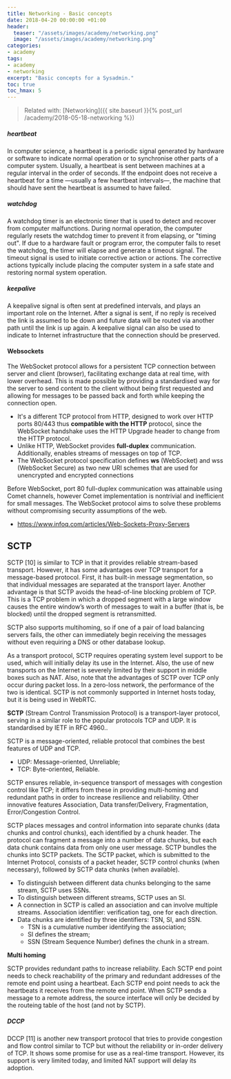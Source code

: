 ```yaml
---
title: Networking - Basic concepts
date: 2018-04-20 00:00:00 +01:00
header:
  teaser: "/assets/images/academy/networking.png"
  image: "/assets/images/academy/networking.png"
categories:
- academy
tags:
- academy
- networking
excerpt: "Basic concepts for a Sysadmin."
toc: true
toc_hmax: 5
---
```


> Related with: [Networking]({{ site.baseurl }}{% post_url /academy/2018-05-18-networking %})

##### heartbeat
In computer science, a heartbeat is a periodic signal generated by hardware or software to indicate normal operation or to synchronise other parts of a computer system. Usually, a heartbeat is sent between machines at a regular interval in the order of seconds. If the endpoint does not receive a heartbeat for a time —usually a few heartbeat intervals—, the machine that should have sent the heartbeat is assumed to have failed.

##### watchdog
A watchdog timer is an electronic timer that is used to detect and recover from computer malfunctions. During normal operation, the computer regularly resets the watchdog timer to prevent it from elapsing, or "timing out". If due to a hardware fault or program error, the computer fails to reset the watchdog, the timer will elapse and generate a timeout signal. The timeout signal is used to initiate corrective action or actions. The corrective actions typically include placing the computer system in a safe state and restoring normal system operation.

##### keepalive
A keepalive signal is often sent at predefined intervals, and plays an important role on the Internet. After a signal is sent, if no reply is received the link is assumed to be down and future data will be routed via another path until the link is up again. A keepalive signal can also be used to indicate to Internet infrastructure that the connection should be preserved.

#### Websockets

The WebSocket protocol allows for a persistent TCP connection between server and client (browser), facilitating exchange data at real time, with lower overhead.
This is made possible by providing a standardised way for the server to send content to the client without being first requested and allowing for messages to be passed back and forth while keeping the connection open.

* It's a different TCP protocol from HTTP, designed to work over HTTP ports 80/443 thus **compatible with the HTTP** protocol, since the WebSocket handshake uses the HTTP Upgrade header to change from the HTTP protocol.
* Unlike HTTP, WebSocket provides **full-duplex** communication. Additionally, enables streams of messages on top of TCP.
* The WebSocket protocol specification defines **ws** (WebSocket) and wss (WebSocket Secure) as two new URI schemes that are used for unencrypted and encrypted connections

Before WebSocket, port 80 full-duplex communication was attainable using Comet channels, however Comet implementation is nontrivial and  inefficient for small messages. The WebSocket protocol aims to solve these problems without compromising security assumptions of the web.

* https://www.infoq.com/articles/Web-Sockets-Proxy-Servers

## SCTP

SCTP [10] is similar to TCP in that it provides reliable stream-based transport. However, it has some advantages over TCP transport for a message-based protocol. First, it has built-in message segmentation, so that individual messages are separated at the transport layer. Another advantage is that SCTP avoids the head-of-line blocking problem of TCP. This is a TCP problem in which a dropped segment with a large window causes the entire window’s worth of messages to wait in a buffer (that is, be blocked) until the dropped segment is retransmitted.

SCTP also supports multihoming, so if one of a pair of load balancing servers fails, the other can immediately begin receiving the messages without even requiring a DNS or other database lookup.

As a transport protocol, SCTP requires operating system level support to be used, which will initially delay its use in the Internet. Also, the use of new transports on the Internet is severely limited by their support in middle boxes such as NAT. Also, note that the advantages of SCTP over TCP only occur during packet loss. In a zero-loss network, the performance of the two is identical. SCTP is not commonly supported in Internet hosts today, but it is being used in WebRTC.

**SCTP** (Stream Control Transmission Protocol) is a transport-layer protocol, serving in a similar role to the popular protocols TCP and UDP. It is standardised by IETF in RFC 4960..

SCTP is a message-oriented, reliable protocol that combines the best features of UDP and TCP.
* UDP: Message-oriented, Unreliable;
* TCP: Byte-oriented, Reliable.

SCTP ensures reliable, in-sequence transport of messages with congestion control like TCP; it differs from these in providing multi-homing and redundant paths in order to increase resilience and reliability. Other innovative features
Association, Data transfer/Delivery, Fragmentation, Error/Congestion Control.

SCTP places messages and control information into separate chunks (data chunks and control chunks), each identified by a chunk header. The protocol can fragment a message into a number of data chunks, but each data chunk contains data from only one user message. SCTP bundles the chunks into SCTP packets. The SCTP packet, which is submitted to the Internet Protocol, consists of a packet header, SCTP control chunks (when necessary), followed by SCTP data chunks (when available).

* To distinguish between different data chunks belonging to the same stream, SCTP uses SSNs.
* To distinguish between different streams, SCTP uses an SI.
* A connection in SCTP is called an association and can involve multiple streams. Association identifier: verification tag, one for each direction.
* Data chunks are identified by three identifiers: TSN, SI, and SSN.
  * TSN is a cumulative number identifying the association;
  * SI defines the stream;
  * SSN (Stream Sequence Number) defines the chunk in a stream.

**Multi homing**

SCTP provides redundant paths to increase reliability. Each SCTP end point needs to check reachability of the primary and redundant addresses of the remote end point using a heartbeat. Each SCTP end point needs to ack the heartbeats it receives from the remote end point.
When SCTP sends a message to a remote address, the source interface will only be decided by the routeing table of the host (and not by SCTP).


##### DCCP  

DCCP [11] is another new transport protocol that tries to provide congestion and flow control similar to TCP but without the reliability or in-order delivery of TCP. It shows some promise for use as a real-time transport. However, its support is very limited today, and limited NAT support will delay its adoption.
